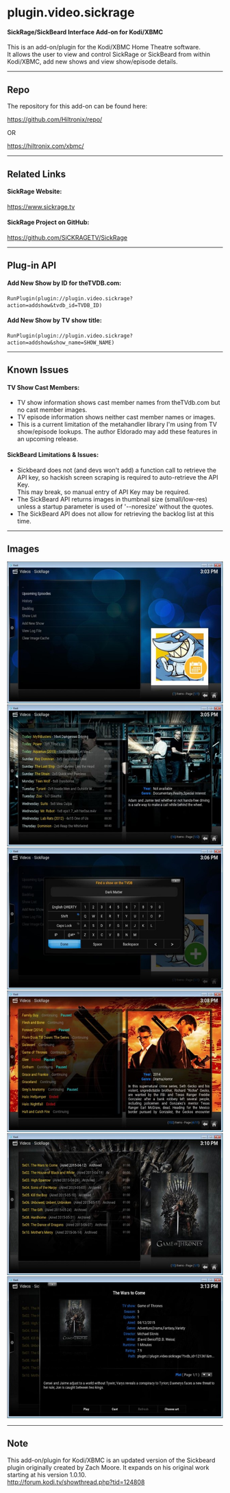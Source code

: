 # plugin.video.sickrage
#### SickRage/SickBeard Interface Add-on for Kodi/XBMC  

This is an add-on/plugin for the Kodi/XBMC Home Theatre software.  
It allows the user to view and control SickRage or SickBeard from within Kodi/XBMC, add new shows and view show/episode details.

-----

## Repo  
The repository for this add-on can be found here:  

https://github.com/Hiltronix/repo/

OR

https://hiltronix.com/xbmc/

-----

## Related Links

#### SickRage Website:  
https://www.sickrage.tv

#### SickRage Project on GitHub:  
https://github.com/SiCKRAGETV/SickRage

-----

## Plug-in API  

#### Add New Show by ID for theTVDB.com:  

    RunPlugin(plugin://plugin.video.sickrage?action=addshow&tvdb_id=TVDB_ID)

#### Add New Show by TV show title:  

    RunPlugin(plugin://plugin.video.sickrage?action=addshow&show_name=SHOW_NAME)

-----

## Known Issues  

#### TV Show Cast Members:  
- TV show information shows cast member names from theTVdb.com but no cast member images.  
- TV episode information shows neither cast member names or images.  
- This is a current limitation of the metahandler library I'm using from TV show/episode lookups.  The author Eldorado may add these features in an upcoming release.  

#### SickBeard Limitations & Issues:  
- Sickbeard does not (and devs won't add) a function call to retrieve the API key, so hackish screen scraping is required to auto-retrieve the API Key.  
  This may break, so manual entry of API Key may be required.  
- The SickBeard API returns images in thumbnail size (small/low-res) unless a startup parameter is used of '--noresize' without the quotes.  
- The SickBeard API does not allow for retrieving the backlog list at this time.  

-----

## Images  

![Screen Show 1](https://github.com/Hiltronix/repo/blob/master/images/sickrage_addon_1sm.jpg)  
![Screen Show 2](https://github.com/Hiltronix/repo/blob/master/images/sickrage_addon_2sm.jpg)  
![Screen Show 3](https://github.com/Hiltronix/repo/blob/master/images/sickrage_addon_3sm.jpg)  
![Screen Show 4](https://github.com/Hiltronix/repo/blob/master/images/sickrage_addon_4sm.jpg)  
![Screen Show 5](https://github.com/Hiltronix/repo/blob/master/images/sickrage_addon_5sm.jpg)  
![Screen Show 6](https://github.com/Hiltronix/repo/blob/master/images/sickrage_addon_6sm.jpg)  

-----

## Note  

This add-on/plugin for Kodi/XBMC is an updated version of the Sickbeard plugin originally created by Zach Moore.  It expands on his original work starting at his version 1.0.10.  
http://forum.kodi.tv/showthread.php?tid=124808   

